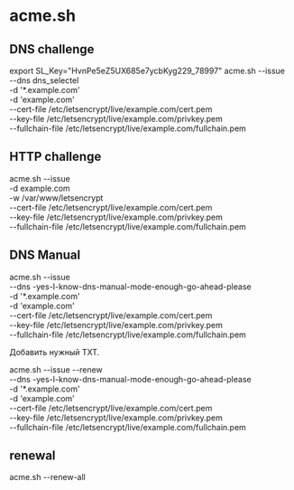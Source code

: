 # acme.sh

## DNS challenge
export SL_Key="HvnPe5eZ5UX685e7ycbKyg229_78997"
acme.sh --issue \
  --dns dns_selectel \
  -d '*.example.com' \
  -d 'example.com' \
  --cert-file /etc/letsencrypt/live/example.com/cert.pem \
  --key-file /etc/letsencrypt/live/example.com/privkey.pem \
  --fullchain-file /etc/letsencrypt/live/example.com/fullchain.pem

## HTTP challenge
acme.sh --issue \
  -d example.com \
  -w /var/www/letsencrypt \
  --cert-file /etc/letsencrypt/live/example.com/cert.pem \
  --key-file /etc/letsencrypt/live/example.com/privkey.pem \
  --fullchain-file /etc/letsencrypt/live/example.com/fullchain.pem

## DNS Manual
acme.sh --issue \
  --dns -yes-I-know-dns-manual-mode-enough-go-ahead-please \
  -d '*.example.com' \
  -d 'example.com' \
  --cert-file /etc/letsencrypt/live/example.com/cert.pem \
  --key-file /etc/letsencrypt/live/example.com/privkey.pem \
  --fullchain-file /etc/letsencrypt/live/example.com/fullchain.pem

Добавить нужный TXT.

acme.sh --issue --renew \
  --dns -yes-I-know-dns-manual-mode-enough-go-ahead-please \
  -d '*.example.com' \
  -d 'example.com' \
  --cert-file /etc/letsencrypt/live/example.com/cert.pem \
  --key-file /etc/letsencrypt/live/example.com/privkey.pem \
  --fullchain-file /etc/letsencrypt/live/example.com/fullchain.pem

## renewal
acme.sh --renew-all
